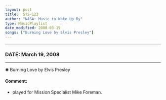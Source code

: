 ```yaml
---
layout: post
title:  STS-123
author: "NASA: Music to Wake Up By"
type: MusicPlaylist
date_modified: 2008-03-19
songs: ["Burning Love by Elvis Presley"]
---
```


----
### DATE: March 19, 2008
----
✺ Burning Love by Elvis Presley

#### Comment:
* played for Mission Specialist Mike Foreman.



<br/>
<center>
	<a target="_blank"
	   href="https://twitter.com/intent/tweet?hashtags=Space,NASA,Playlist,NASAWakeupCalls,SpaceProgram&text={{ page.author}}, '{{ page.songs.first }}' {{ page.title }}, {{ page.date | date: '%B %d, %Y' }}. {{ site.url }}{{ page.url }}&via=nasawakeupcalls"><i class="fab fa-twitter" alt="Tweet this page" style="font-size: 1.3em;"></i></a>
	&nbsp; 	<i class="fas fa-user-astronaut" style="font-size: 1.5em;"></i> &nbsp;
    <a type="amzn" search="'Burning Love by Elvis Presley'" category="popular music">
    <i class="fab fa-amazon" style="font-size: 1.3em;"></i></a>
</center>
